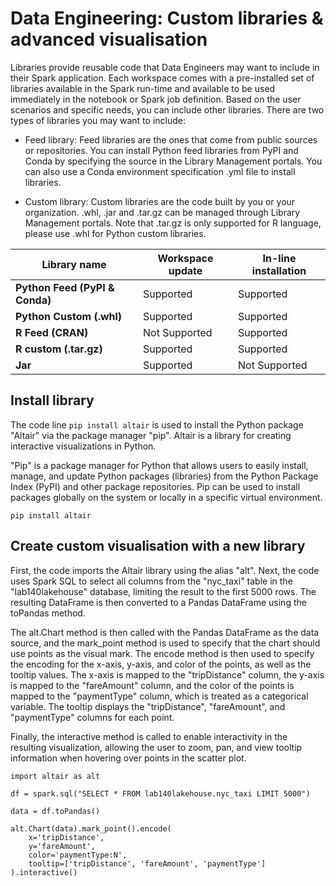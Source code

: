 # Data Engineering: Custom libraries & advanced visualisation

Libraries provide reusable code that Data Engineers may want to include in their Spark application. Each workspace comes with a pre-installed set of libraries available in the Spark run-time and available to be used immediately in the notebook or Spark job definition. Based on the user scenarios and specific needs, you can include other libraries. There are two types of libraries you may want to include:
- Feed library: Feed libraries are the ones that come from public sources or repositories. You can install Python feed libraries from PyPI and Conda by specifying the source in the Library Management portals. You can also use a Conda environment specification .yml file to install libraries.

- Custom library: Custom libraries are the code built by you or your organization. .whl, .jar and .tar.gz can be managed through Library Management portals. Note that .tar.gz is only supported for R language, please use .whl for Python custom libraries.

| **Library name** | **Workspace update** | **In-line installation** |
|---|---|---|
| **Python Feed (PyPI & Conda)** | Supported | Supported |
| **Python Custom (.whl)** | Supported | Supported |
| **R Feed (CRAN)** | Not Supported | Supported |
| **R custom (.tar.gz)** | Supported | Supported |
| **Jar** | Supported | Not Supported |

## Install library

The code line `pip install altair` is used to install the Python package "Altair" via the package manager "pip". Altair is a library for creating interactive visualizations in Python.

"Pip" is a package manager for Python that allows users to easily install, manage, and update Python packages (libraries) from the Python Package Index (PyPI) and other package repositories. Pip can be used to install packages globally on the system or locally in a specific virtual environment.

```pyspark
pip install altair
```

## Create custom visualisation with a new library

First, the code imports the Altair library using the alias "alt". Next, the code uses Spark SQL to select all columns from the "nyc_taxi" table in the "lab140lakehouse" database, limiting the result to the first 5000 rows. The resulting DataFrame is then converted to a Pandas DataFrame using the toPandas method.

The alt.Chart method is then called with the Pandas DataFrame as the data source, and the mark_point method is used to specify that the chart should use points as the visual mark. The encode method is then used to specify the encoding for the x-axis, y-axis, and color of the points, as well as the tooltip values. The x-axis is mapped to the "tripDistance" column, the y-axis is mapped to the "fareAmount" column, and the color of the points is mapped to the "paymentType" column, which is treated as a categorical variable. The tooltip displays the "tripDistance", "fareAmount", and "paymentType" columns for each point.

Finally, the interactive method is called to enable interactivity in the resulting visualization, allowing the user to zoom, pan, and view tooltip information when hovering over points in the scatter plot.

```pyspark
import altair as alt

df = spark.sql("SELECT * FROM lab140lakehouse.nyc_taxi LIMIT 5000")

data = df.toPandas()

alt.Chart(data).mark_point().encode(
    x='tripDistance',
    y='fareAmount',
    color='paymentType:N',
    tooltip=['tripDistance', 'fareAmount', 'paymentType']
).interactive()
```
